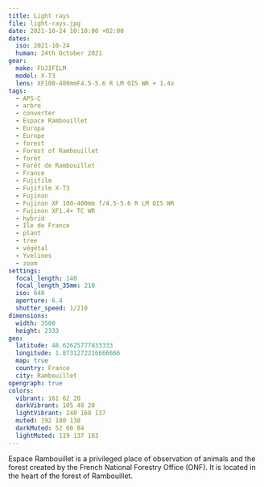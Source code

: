 ```yaml
---
title: Light rays
file: light-rays.jpg
date: 2021-10-24 10:10:00 +02:00
dates:
  iso: 2021-10-24
  human: 24th October 2021
gear:
  make: FUJIFILM
  model: X-T3
  lens: XF100-400mmF4.5-5.6 R LM OIS WR + 1.4x
tags:
  - APS-C
  - arbre
  - converter
  - Espace Rambouillet
  - Europa
  - Europe
  - forest
  - Forest of Rambouillet
  - forêt
  - Forêt de Rambouillet
  - France
  - Fujifilm
  - Fujifilm X-T3
  - Fujinon
  - Fujinon XF 100-400mm f/4.5-5.6 R LM OIS WR
  - Fujinon XF1.4× TC WR
  - hybrid
  - Ile de France
  - plant
  - tree
  - végétal
  - Yvelines
  - zoom
settings:
  focal_length: 140
  focal_length_35mm: 210
  iso: 640
  aperture: 6.4
  shutter_speed: 1/210
dimensions:
  width: 3500
  height: 2333
geo:
  latitude: 48.62625777833333
  longitude: 1.8731272216666666
  map: true
  country: France
  city: Rambouillet
opengraph: true
colors:
  vibrant: 161 62 20
  darkVibrant: 105 48 20
  lightVibrant: 240 168 137
  muted: 192 180 138
  darkMuted: 52 66 84
  lightMuted: 119 137 163
---
```


Espace Rambouillet is a privileged place of observation of animals and the forest created by the French National Forestry Office (ONF). It is located in the heart of the forest of Rambouillet.

